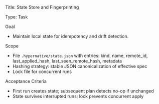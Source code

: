Title: State Store and Fingerprinting

Type: Task

Goal
- Maintain local state for idempotency and drift detection.

Scope
- File `.hypernative/state.json` with entries: kind, name, remote_id, last_applied_hash, last_seen_remote_hash, metadata
- Hashing strategy: stable JSON canonicalization of effective spec
- Lock file for concurrent runs

Acceptance Criteria
- First run creates state; subsequent plan detects no-op if unchanged
- State survives interrupted runs; lock prevents concurrent apply

